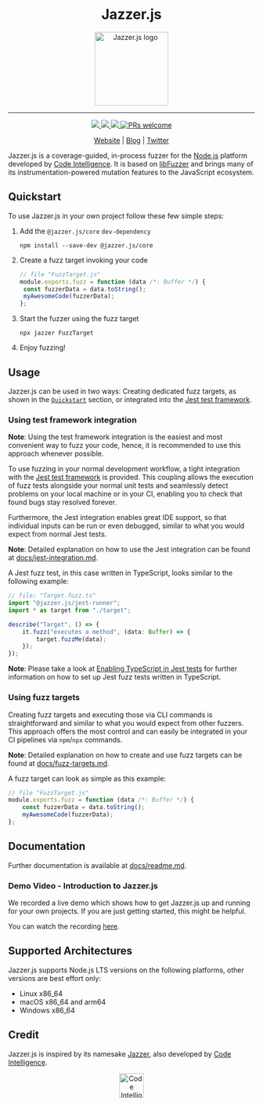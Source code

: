 <div align="center">
  <h1>Jazzer.js</h1>
  <div style="text-align: center">
    <img
      src="https://7466322.fs1.hubspotusercontent-na1.net/hubfs/7466322/Logos/CI%20Logos/Jazzer.js%20logo.png"
      height="150px"
      alt="Jazzer.js logo"
    />
  </div>
  <hr />
  <a href="https://img.shields.io/npm/v/@jazzer.js/core">
    <img src="https://img.shields.io/npm/v/@jazzer.js/core"/>
  </a>
  <a href="https://github.com/CodeIntelligenceTesting/jazzer.js/actions/workflows/run-all-tests.yaml">
    <img src="https://github.com/CodeIntelligenceTesting/jazzer.js/actions/workflows/run-all-tests.yaml/badge.svg?branch=main"/>
  </a>
  <a href="https://github.com/CodeIntelligenceTesting/jazzer.js/blob/main/LICENSE">
    <img src="https://img.shields.io/github/license/CodeIntelligenceTesting/jazzer.js"/>
  </a>
 <a href="https://github.com/CodeIntelligenceTesting/jazzer.js/blob/main/CONTRIBUTING.md">
    <img src="https://img.shields.io/badge/PRs-welcome-brightgreen.svg" alt="PRs welcome" />
  </a>
  <br />

<a href="https://www.code-intelligence.com/" target="_blank">Website</a> |
<a href="https://www.code-intelligence.com/blog" target="_blank">Blog</a> |
<a href="https://twitter.com/CI_Fuzz" target="_blank">Twitter</a>

</div>

Jazzer.js is a coverage-guided, in-process fuzzer for the
[Node.js](https://nodejs.org) platform developed by
[Code Intelligence](https://www.code-intelligence.com). It is based on
[libFuzzer](https://llvm.org/docs/LibFuzzer.html) and brings many of its
instrumentation-powered mutation features to the JavaScript ecosystem.

## Quickstart

To use Jazzer.js in your own project follow these few simple steps:

1. Add the `@jazzer.js/core` `dev-dependency`

   ```shell
   npm install --save-dev @jazzer.js/core
   ```

2. Create a fuzz target invoking your code

   ```js
   // file "FuzzTarget.js"
   module.exports.fuzz = function (data /*: Buffer */) {
   	const fuzzerData = data.toString();
   	myAwesomeCode(fuzzerData);
   };
   ```

3. Start the fuzzer using the fuzz target

   ```shell
   npx jazzer FuzzTarget
   ```

4. Enjoy fuzzing!

## Usage

Jazzer.js can be used in two ways: Creating dedicated fuzz targets, as shown in
the [`Quickstart`](#quickstart) section, or integrated into the
[Jest test framework](https://jestjs.io/).

### Using test framework integration

**Note**: Using the test framework integration is the easiest and most
convenient way to fuzz your code, hence, it is recommended to use this approach
whenever possible.

To use fuzzing in your normal development workflow, a tight integration with the
[Jest test framework](https://jestjs.io/) is provided. This coupling allows the
execution of fuzz tests alongside your normal unit tests and seamlessly detect
problems on your local machine or in your CI, enabling you to check that found
bugs stay resolved forever.

Furthermore, the Jest integration enables great IDE support, so that individual
inputs can be run or even debugged, similar to what you would expect from normal
Jest tests.

**Note**: Detailed explanation on how to use the Jest integration can be found
at [docs/jest-integration.md](docs/jest-integration.md).

A Jest fuzz test, in this case written in TypeScript, looks similar to the
following example:

```typescript
// file: "Target.fuzz.ts"
import "@jazzer.js/jest-runner";
import * as target from "./target";

describe("Target", () => {
	it.fuzz("executes a method", (data: Buffer) => {
		target.fuzzMe(data);
	});
});
```

**Note**: Please take a look at
[Enabling TypeScript in Jest tests](docs/jest-integration.md#enabling-typescript-jest-tests)
for further information on how to set up Jest fuzz tests written in TypeScript.

### Using fuzz targets

Creating fuzz targets and executing those via CLI commands is straightforward
and similar to what you would expect from other fuzzers. This approach offers
the most control and can easily be integrated in your CI pipelines via
`npm`/`npx` commands.

**Note**: Detailed explanation on how to create and use fuzz targets can be
found at [docs/fuzz-targets.md](docs/fuzz-targets.md).

A fuzz target can look as simple as this example:

```js
// file "FuzzTarget.js"
module.exports.fuzz = function (data /*: Buffer */) {
	const fuzzerData = data.toString();
	myAwesomeCode(fuzzerData);
};
```

## Documentation

Further documentation is available at [docs/readme.md](docs/README.md).

### Demo Video - Introduction to Jazzer.js

We recorded a live demo which shows how to get Jazzer.js up and running for your
own projects. If you are just getting started, this might be helpful.

You can watch the recording [here](https://youtu.be/KyIhxEiNnfc).

## Supported Architectures

Jazzer.js supports Node.js LTS versions on the following platforms, other
versions are best effort only:

- Linux x86_64
- macOS x86_64 and arm64
- Windows x86_64

## Credit

Jazzer.js is inspired by its namesake
[Jazzer](https://github.com/CodeIntelligenceTesting/jazzer), also developed by
[Code Intelligence](https://www.code-intelligence.com).

<p align="center">
<a href="https://www.code-intelligence.com"><img src="https://www.code-intelligence.com/hubfs/Logos/CI%20Logos/CI_Header_GitHub_quer.jpeg" height=50px alt="Code Intelligence logo"></a>
</p>
